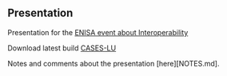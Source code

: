 ## Presentation

Presentation for the
[ENISA event about Interoperability](https://www.enisa.europa.eu/news/how-to-achieve-the-interoperability-of-eu-risk-management-frameworks)


Download latest build [CASES-LU](https://github.com/CASES-LU/enisa-nlo-interoperability/actions)


Notes and comments about the presentation [here][NOTES.md].